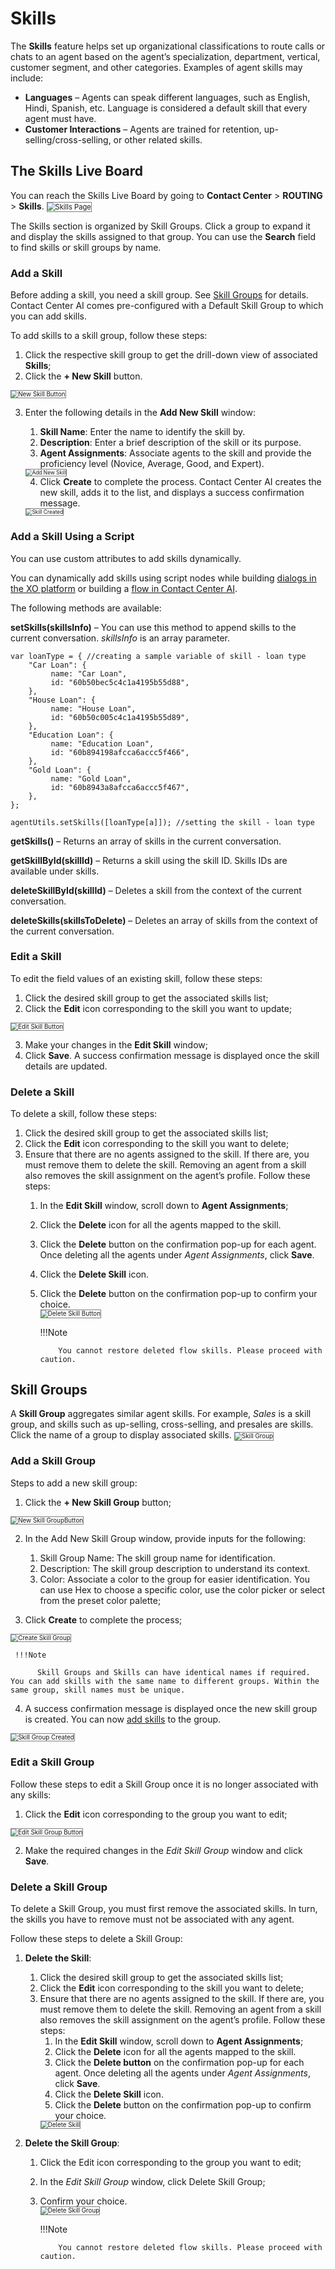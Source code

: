 # Skills

The **Skills** feature helps set up organizational classifications to route calls or chats to an agent based on the agent’s specialization, department, vertical, customer segment, and other categories. Examples of agent skills may include:

* **Languages** – Agents can speak different languages, such as English, Hindi, Spanish, etc. Language is considered a default skill that every agent must have.
* **Customer Interactions** – Agents are trained for retention, up-selling/cross-selling, or other related skills.

## The Skills Live Board

You can reach the Skills Live Board by going to **Contact Center** > **ROUTING** > **Skills**.
<img src="../images/skills-page.png" alt="Skills Page" title="Skills Page" style="border: 1px solid gray; zoom:80%;">

The Skills section is organized by Skill Groups. Click a group to expand it and display the skills assigned to that group. You can use the **Search** field to find skills or skill groups by name.

### Add a Skill

Before adding a skill, you need a skill group. See [Skill Groups](#skill-groups) for details. Contact Center AI comes pre-configured with a Default Skill Group to which you can add skills.

To add skills to a skill group, follow these steps:

1. Click the respective skill group to get the drill-down view of associated **Skills**;
2. Click the **+ New Skill** button.  
<img src="../images/new-skill-button.png" alt="New Skill Button" title="New Skill Button" style="border: 1px solid gray; zoom:70%;">

3. Enter the following details in the **Add New Skill** window:
    1. **Skill Name**: Enter the name to identify the skill by.
    2. **Description**: Enter a brief description of the skill or its purpose.
    3. **Agent Assignments**: Associate agents to the skill and provide the proficiency level (Novice, Average, Good, and Expert).  
    <img src="../images/add-new-skill.png" alt="Add New Skill" title="Add New Skill" style="border: 1px solid gray; zoom:60%;">

    4. Click **Create** to complete the process. Contact Center AI creates the new skill, adds it to the list, and displays a success confirmation message.
    <img src="../images/skill-created.png" alt="Skill Created" title="Skill Created" style="border: 1px solid gray; zoom:60%;">

### Add a Skill Using a Script

You can use custom attributes to add skills dynamically.

You can dynamically add skills using script nodes while building [dialogs in the XO platform](../../../automation/use-cases/dialogs/node-types/working-with-the-script-node.md) or building a [flow in Contact Center AI](../../../flows/node-types/script-task.md).

The following methods are available:

**setSkills(skillsInfo)** – You can use this method to append skills to the current conversation. _skillsInfo_ is an array parameter.

```
var loanType = { //creating a sample variable of skill - loan type
    "Car Loan": {
         name: "Car Loan",
         id: "60b50bec5c4c1a4195b55d88",
    },
    "House Loan": {
         name: "House Loan",
         id: "60b50c005c4c1a4195b55d89",
    },
    "Education Loan": {
         name: "Education Loan",
         id: "60b894198afcca6accc5f466",
    },
    "Gold Loan": {
         name: "Gold Loan",
         id: "60b8943a8afcca6accc5f467",
    },
};

agentUtils.setSkills([loanType[a]]); //setting the skill - loan type
```

**getSkills()** – Returns an array of skills in the current conversation.

**getSkillById(skillId)** – Returns a skill using the skill ID. Skills IDs are available under skills.

**deleteSkillById(skillId)** – Deletes a skill from the context of the current conversation.

**deleteSkills(skillsToDelete)** – Deletes an array of skills from the context of the current conversation.

### Edit a Skill

To edit the field values of an existing skill, follow these steps:

1. Click the desired skill group to get the associated skills list;
2. Click the **Edit** icon corresponding to the skill you want to update;
<img src="../images/edit-skill-button.png" alt="Edit Skill Button" title="Edit Skill Button" style="border: 1px solid gray; zoom:70%;">

3. Make your changes in the **Edit Skill** window;
4. Click **Save**. A success confirmation message is displayed once the skill details are updated.

### Delete a Skill

To delete a skill, follow these steps:

1. Click the desired skill group to get the associated skills list;
2. Click the **Edit** icon corresponding to the skill you want to delete;
3. Ensure that there are no agents assigned to the skill. If there are, you must remove them to delete the skill. Removing an agent from a skill also removes the skill assignment on the agent’s profile. Follow these steps:
    1. In the **Edit Skill** window, scroll down to **Agent Assignments**;
    2. Click the **Delete** icon for all the agents mapped to the skill.
    3. Click the **Delete** button on the confirmation pop-up for each agent. Once deleting all the agents under _Agent Assignments_, click **Save**.
    4. Click the **Delete Skill** icon.
    5. Click the **Delete** button on the confirmation pop-up to confirm your choice.  
          <img src="../images/delete-skill-button.png" alt="Delete Skill Button" title="Delete Skill Button" style="border: 1px solid gray; zoom:70%;">

          !!!Note

               You cannot restore deleted flow skills. Please proceed with caution.

## Skill Groups

A **Skill Group** aggregates similar agent skills. For example, _Sales_ is a skill group, and skills such as up-selling, cross-selling, and presales are skills. Click the name of a group to display associated skills.
<img src="../images/skill-group.png" alt="Skill Group" title="Skill Group" style="border: 1px solid gray; zoom:70%;">

### Add a Skill Group

Steps to add a new skill group:

1. Click the **+ New Skill Group** button;
<img src="../images/new-skill-group-button.png" alt="New Skill GroupButton" title="New Skill Group Button" style="border: 1px solid gray; zoom:70%;">

2. In the Add New Skill Group window, provide inputs for the following:
    1. Skill Group Name: The skill group name for identification.
    2. Description: The skill group description to understand its context.
    3. Color: Associate a color to the group for easier identification. You can use Hex to choose a specific color, use the color picker or select from the preset color palette;

3. Click **Create** to complete the process;  
<img src="../images/create-new-skill-group.png" alt="Create Skill Group" title="Create Skill Group" style="border: 1px solid gray; zoom:70%;">

     !!!Note

          Skill Groups and Skills can have identical names if required. You can add skills with the same name to different groups. Within the same group, skill names must be unique.

4. A success confirmation message is displayed once the new skill group is created. You can now [add skills](#add-a-skill) to the group.
<img src="../images/skill-group-created.png" alt="Skill Group Created" title="Skill Group Created" style="border: 1px solid gray; zoom:70%;">

### Edit a Skill Group

Follow these steps to edit a Skill Group once it is no longer associated with any skills:

1. Click the **Edit** icon corresponding to the group you want to edit;
<img src="../images/edit-skill-group-button.png" alt="Edit Skill Group Button" title="Edit Skill Group Button" style="border: 1px solid gray; zoom:70%;">

2. Make the required changes in the _Edit Skill Group_ window and click **Save**.

### Delete a Skill Group

To delete a Skill Group, you must first remove the associated skills. In turn, the skills you have to remove must not be associated with any agent.

Follow these steps to delete a Skill Group:

1. **Delete the Skill**:
    1. Click the desired skill group to get the associated skills list;
    2. Click the **Edit** icon corresponding to the skill you want to delete;
    3. Ensure that there are no agents assigned to the skill. If there are, you must remove them to delete the skill. Removing an agent from a skill also removes the skill assignment on the agent’s profile. Follow these steps:
        1. In the **Edit Skill** window, scroll down to **Agent Assignments**;
        2. Click the **Delete** icon for all the agents mapped to the skill.
        3. Click the **Delete button** on the confirmation pop-up for each agent. Once deleting all the agents under _Agent Assignments_, click **Save**.
        4. Click the **Delete Skill** icon.
        5. Click the **Delete** button on the confirmation pop-up to confirm your choice.  
          <img src="../images/delete-skills.png" alt="Delete Skill" title="Delete Skill" style="border: 1px solid gray; zoom:70%;">

2. **Delete the Skill Group**:
    1. Click the Edit icon corresponding to the group you want to edit;
    2. In the _Edit Skill Group_ window, click Delete Skill Group;
    3. Confirm your choice.  
          <img src="../images/delete-skill-group.png" alt="Delete Skill Group" title="Delete Skill Group" style="border: 1px solid gray; zoom:70%;">
          
          !!!Note

               You cannot restore deleted flow skills. Please proceed with caution.